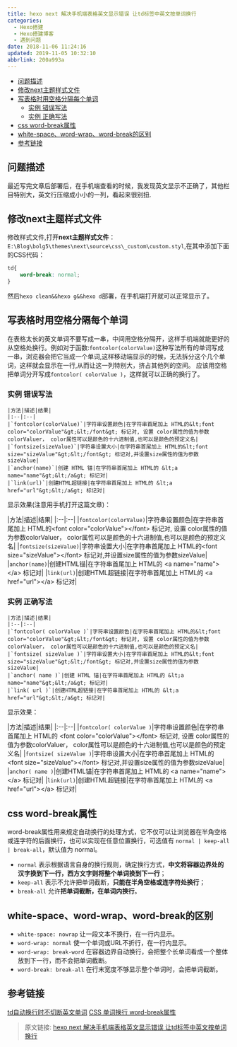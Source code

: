 ```yaml
---
title: hexo next 解决手机端表格英文显示错误 让td标签中英文按单词换行
categories: 
  - Hexo搭建
  - Hexo搭建博客
  - 遇到问题
date: 2018-11-06 11:24:16
updated: 2019-11-05 10:32:10
abbrlink: 200a993a
---
```

- [问题描述](/blog/200a993a/#问题描述)
- [修改next主题样式文件](/blog/200a993a/#修改next主题样式文件)
- [写表格时用空格分隔每个单词](/blog/200a993a/#写表格时用空格分隔每个单词)
    - [实例 错误写法](/blog/200a993a/#实例-错误写法)
    - [实例 正确写法](/blog/200a993a/#实例-正确写法)
- [css word-break属性](/blog/200a993a/#css-word-break属性)
- [white-space、word-wrap、word-break的区别](/blog/200a993a/#white-space、word-wrap、word-break的区别)
- [参考链接](/blog/200a993a/#参考链接)

<!--more-->
<script src="https://cdn.bootcss.com/jquery/3.4.0/jquery.slim.min.js"></script>
<script>$(document).ready(function () {$(".post-body > ul:nth-child(1)").hide();});</script>

<!--end-->
## 问题描述 ##
最近写完文章后部署后，在手机端查看的时候，我发现英文显示不正确了，其他栏目特别大，英文行压缩成小小的一列，看起来很别扭.
## 修改next主题样式文件 ##
修改样式文件,打开**next主题样式文件**：`E:\Blog\bolg5\themes\next\source\css\_custom\custom.styl`,在其中添加下面的CSS代码：
```css
td{
    word-break: normal;
}
```
然后`hexo clean&&hexo g&&hexo d`部署，在手机端打开就可以正常显示了。
## 写表格时用空格分隔每个单词 ##
在表格太长的英文单词不要写成一串，中间用空格分隔开，这样手机端就能更好的从空格处换行。例如对于函数:`fontcolor(colorValue)`这种写法所有的单词写成一串，浏览器会把它当成一个单词,这样移动端显示的时候，无法拆分这个几个单词，这样就会显示在一行,从而让这一列特别大，挤占其他列的空间。
应该用空格把单词分开写成`fontcolor( colorValue )`，这样就可以正确的换行了。
### 实例 错误写法 ###
```
|方法|描述|结果|
|:--|:--|
|`fontcolor(colorValue)`|字符串设置颜色|在字符串首尾加上 HTML的&lt;font color="colorValue"&gt;&lt;/font&gt; 标记对, 设置 color属性的值为参数colorValuer， color属性可以是颜色的十六进制值,也可以是颜色的预定义名|
|`fontsize(sizeValue)`|字符串设置大小|在字符串首尾加上 HTML的&lt;font size="sizeValue"&gt;&lt;/font&gt; 标记对,并设置size属性的值为参数sizeValue|
|`anchor(name)`|创建 HTML 锚|在字符串首尾加上 HTML的 &lt;a name="name"&gt;&lt;/a&gt; 标记对|
|`link(url)`|创建HTML超链接|在字符串首尾加上 HTML的 &lt;a href="url"&gt;&lt;/a&gt; 标记对|
```
显示效果(注意用手机打开这篇文章)：

|方法|描述|结果|
|:--|:--|
|`fontcolor(colorValue)`|字符串设置颜色|在字符串首尾加上 HTML的&lt;font color="colorValue"&gt;&lt;/font&gt; 标记对, 设置 color属性的值为参数colorValuer， color属性可以是颜色的十六进制值,也可以是颜色的预定义名|
|`fontsize(sizeValue)`|字符串设置大小|在字符串首尾加上 HTML的&lt;font size="sizeValue"&gt;&lt;/font&gt; 标记对,并设置size属性的值为参数sizeValue|
|`anchor(name)`|创建HTML锚|在字符串首尾加上 HTML的 &lt;a name="name"&gt;&lt;/a&gt; 标记对|
|`link(url)`|创建HTML超链接|在字符串首尾加上 HTML的 &lt;a href="url"&gt;&lt;/a&gt; 标记对|
### 实例 正确写法 ###
```
|方法|描述|结果|
|:--|:--|
|`fontcolor( colorValue )`|字符串设置颜色|在字符串首尾加上 HTML的&lt;font color="colorValue"&gt;&lt;/font&gt; 标记对, 设置 color属性的值为参数colorValuer， color属性可以是颜色的十六进制值,也可以是颜色的预定义名|
|`fontsize( sizeValue )`|字符串设置大小|在字符串首尾加上 HTML的&lt;font size="sizeValue"&gt;&lt;/font&gt; 标记对,并设置size属性的值为参数sizeValue|
|`anchor( name )`|创建 HTML 锚|在字符串首尾加上 HTML的 &lt;a name="name"&gt;&lt;/a&gt; 标记对|
|`link( url )`|创建HTML超链接|在字符串首尾加上 HTML的 &lt;a href="url"&gt;&lt;/a&gt; 标记对|
```
显示效果：

|方法|描述|结果|
|:--|:--|
|`fontcolor( colorValue )`|字符串设置颜色|在字符串首尾加上 HTML的 &lt;font color="colorValue"&gt;&lt;/font&gt;  标记对, 设置 color属性的值为参数colorValuer， color属性可以是颜色的十六进制值,也可以是颜色的预定义名|
|`fontsize( sizeValue )`|字符串设置大小|在字符串首尾加上 HTML的&lt;font size="sizeValue"&gt;&lt;/font&gt; 标记对,并设置size属性的值为参数sizeValue|
|`anchor( name )`|创建HTML锚|在字符串首尾加上 HTML的 &lt;a name="name"&gt;&lt;/a&gt; 标记对|
|`link(url)`|创建HTML超链接|在字符串首尾加上 HTML的 &lt;a href="url"&gt;&lt;/a&gt; 标记对|

## css word-break属性 ##
word-break属性用来规定自动换行的处理方式，它不仅可以让浏览器在半角空格或连字符的后面换行，也可以实现在任意位置换行，可选值有 `normal | keep-all | break-all`，默认值为 normal。
- `normal` 表示根据语言自身的换行规则，确定换行方式，**中文将容器边界处的汉字换到下一行，西方文字则将整个单词换到下一行**；
- `keep-all` 表示不允许把单词截断，**只能在半角空格或连字符处换行**；
- `break-all` 允许**把单词截断，在单词内换行**。

## white-space、word-wrap、word-break的区别 ##

- `white-space: nowrap` 让一段文本不换行，在一行内显示。
- `word-wrap: normal` 使一个单词或URL不折行，在一行内显示。
- `word-wrap: break-word` 在容器边界自动换行，会把整个长单词看成一个整体放到下一行，而不会把单词截断。
- `word-break: break-all` 在行末宽度不够显示整个单词时，会把单词截断。

## 参考链接 ##
[td自动换行时不切断英文单词](https://blog.csdn.net/qq_26702601/article/details/78497609#commentBox)
[CSS 单词换行 word-break属性](https://blog.csdn.net/ixygj197875/article/details/79326788)

>原文链接: [hexo next 解决手机端表格英文显示错误 让td标签中英文按单词换行](https://lanlan2017.github.io/blog/200a993a/)
